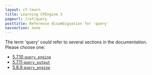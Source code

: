 ```yaml
---
layout: cf-learn
title: Learning CFEngine 3
pageurl: /ref/query
posttitle: Reference disambiguation for 'query'
navsection: none
---
```


The term 'query' could refer to several sections in the documentation. Please choose one:

- [5\.7\.10 <code>query\_engine</code>](https://cfengine.com/manuals/cf3-reference.html#query_engine-in-knowledge)
- [5\.7\.11 <code>query\_output</code>](https://cfengine.com/manuals/cf3-reference.html#query_output-in-knowledge)
- [5\.8\.9 <code>query\_engine</code>](https://cfengine.com/manuals/cf3-reference.html#query_engine-in-reporter)
